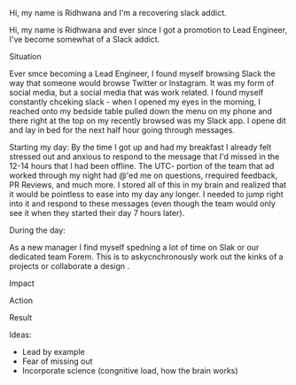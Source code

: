 
Hi, my name is Ridhwana and I'm a recovering slack addict.

Hi, my name is Ridhwana and ever since I got a promotion to Lead Engineer, I've become somewhat of a Slack addict.


Situation

Ever smce becoming a Lead Engineer, I found myself browsing Slack the way that someone would  browse Twitter or Instagram. It was my form of social media, but a social media that was work related. I found myself constantly chceking slack - when I opened my eyes in the morning, I reached onto my bedside table pulled down the menu on my phone and there right at the top on my recently browsed was my Slack app. I opene dit and lay in bed for the next half hour going through messages.


Starting my day:
By the time I got up and had my breakfast I already felt stressed out and anxious to respond to the message that I'd missed in the 12-14 hours that I had been offline. The UTC- portion of the team that ad worked through my night had @'ed me on questions, rrequired feedback, PR Reviews, and much more. I stored all of this in my brain and realized that it would be pointless to ease into my day  any longer. I needed to jump right into it and respond to these messages (even though the team would only see it when they started their day 7 hours later).

During the day:

As a new manager I find myself spedning a lot of time on Slak or our dedicated team Forem. This is to askycnchronously work out the kinks of a projects or collaborate a design .






Impact





Action

Result





Ideas:
- Lead by example
- Fear of missing out
- Incorporate science (congnitive load, how the brain works)
